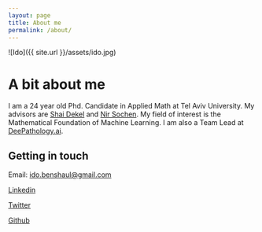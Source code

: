 ```yaml
---
layout: page
title: About me
permalink: /about/
---
```


![Ido]({{ site.url }}/assets/ido.jpg)

# A bit about me
I am a 24 year old Phd. Candidate in Applied Math at Tel Aviv University. My advisors are [Shai Dekel](https://www.shaidekel.com/) and [Nir Sochen](http://www.math.tau.ac.il/~sochen/). My field of interest is the Mathematical Foundation of Machine Learning. I am also a Team Lead at [DeePathology.ai](https://deepathology.ai/).



## Getting in touch
Email: ido.benshaul@gmail.com

[Linkedin](http://www.linkedin.com/in/ido-ben-shaul-482449147/)

[Twitter](http://twitter.com/ml_norms)

[Github](http://github.com/idobenshaul10)